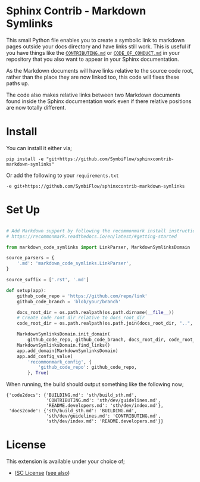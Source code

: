 # Sphinx Contrib - Markdown Symlinks

This small Python file enables you to create a symbolic link to markdown pages
outside your docs directory and have links still work. This is useful if you
have things like the
[`CONTRIBUTING.md`](https://blog.github.com/2012-09-17-contributing-guidelines/)
or
[`CODE_OF_CONDUCT.md`](https://blog.github.com/2012-09-17-contributing-guidelines/)
in your repository that you also want to appear in your Sphinx documentation.

As the Markdown documents will have links relative to the source code root,
rather than the place they are now linked too, this code will fixes these paths
up.

The code also makes relative links between two Markdown documents found inside
the Sphinx documentation work even if there relative positions are now totally
different.

# Install

You can install it either via;
```shell
pip install -e "git+https://github.com/SymbiFlow/sphinxcontrib-markdown-symlinks"
```

Or add the following to your `requirements.txt`
```
-e git+https://github.com/SymbiFlow/sphinxcontrib-markdown-symlinks
```

# Set Up

```python

# Add Markdown support by following the recommonmark install instructions.
# https://recommonmark.readthedocs.io/en/latest/#getting-started

from markdown_code_symlinks import LinkParser, MarkdownSymlinksDomain

source_parsers = {
    '.md': 'markdown_code_symlinks.LinkParser',
}

source_suffix = ['.rst', '.md']

def setup(app):
    github_code_repo = 'https://github.com/repo/link'
    github_code_branch = 'blob/your/branch'

    docs_root_dir = os.path.realpath(os.path.dirname(__file__))
    # Create code root dir relative to docs_root_dir
    code_root_dir = os.path.realpath(os.path.join(docs_root_dir, "..", ".."))

    MarkdownSymlinksDomain.init_domain(
        github_code_repo, github_code_branch, docs_root_dir, code_root_dir)
    MarkdownSymlinksDomain.find_links()
    app.add_domain(MarkdownSymlinksDomain)
    app.add_config_value(
        'recommonmark_config', {
            'github_code_repo': github_code_repo,
        }, True)
```

When running, the build should output something like the following now;
```
{'code2docs': {'BUILDING.md': 'sth/build_sth.md',
               'CONTRIBUTING.md': 'sth/dev/guidelines.md',
               'README.developers.md': 'sth/dev/index.md'},
 'docs2code': {'sth/build_sth.md': 'BUILDING.md',
               'sth/dev/guidelines.md': 'CONTRIBUTING.md',
               'sth/dev/index.md': 'README.developers.md'}}
```

# License

This extension is available under your choice of;

 * [ISC License](COPYING) ([see also](https://creativecommons.org/publicdomain/zero/1.0/legalcode))
